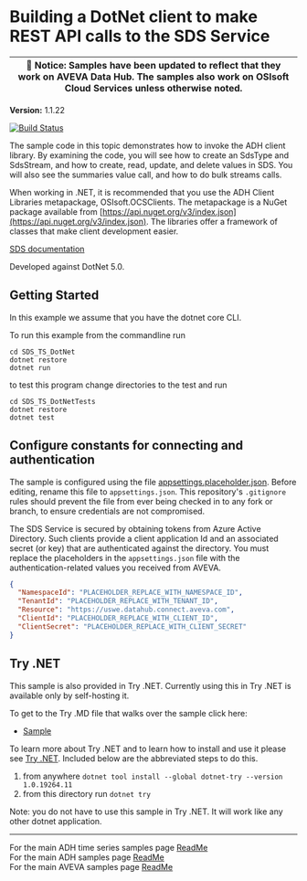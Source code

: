 # Building a DotNet client to make REST API calls to the SDS Service

| :loudspeaker: **Notice**: Samples have been updated to reflect that they work on AVEVA Data Hub. The samples also work on OSIsoft Cloud Services unless otherwise noted. |
| -----------------------------------------------------------------------------------------------|  

**Version:** 1.1.22

[![Build Status](https://dev.azure.com/osieng/engineering/_apis/build/status/product-readiness/ADH/aveva.sample-adh-time_series-dotnet?branchName=main)](https://dev.azure.com/osieng/engineering/_build/latest?definitionId=2623&branchName=main)

The sample code in this topic demonstrates how to invoke the ADH client library. By examining the code, you will see how to create an SdsType and SdsStream, and how to create, read, update, and delete values in SDS. You will also see the summaries value call, and how to do bulk streams calls.

When working in .NET, it is recommended that you use the ADH Client Libraries metapackage, OSIsoft.OCSClients. The metapackage is a NuGet package available from [https://api.nuget.org/v3/index.json](https://api.nuget.org/v3/index.json). The libraries offer a framework of classes that make client development easier.

[SDS documentation](https://ocs-docs.osisoft.com/Content_Portal/Documentation/SequentialDataStore/Data_Store_and_SDS.html)

Developed against DotNet 5.0.

## Getting Started

In this example we assume that you have the dotnet core CLI.

To run this example from the commandline run

```shell
cd SDS_TS_DotNet
dotnet restore
dotnet run
```

to test this program change directories to the test and run

```shell
cd SDS_TS_DotNetTests
dotnet restore
dotnet test
```

## Configure constants for connecting and authentication

The sample is configured using the file [appsettings.placeholder.json](SdsTsDotNet/appsettings.placeholder.json). Before editing, rename this file to `appsettings.json`. This repository's `.gitignore` rules should prevent the file from ever being checked in to any fork or branch, to ensure credentials are not compromised.

The SDS Service is secured by obtaining tokens from Azure Active Directory. Such clients provide a client application Id and an associated secret (or key) that are authenticated against the directory. You must replace the placeholders in the `appsettings.json` file with the authentication-related values you received from AVEVA.

```json
{
  "NamespaceId": "PLACEHOLDER_REPLACE_WITH_NAMESPACE_ID",
  "TenantId": "PLACEHOLDER_REPLACE_WITH_TENANT_ID",
  "Resource": "https://uswe.datahub.connect.aveva.com",
  "ClientId": "PLACEHOLDER_REPLACE_WITH_CLIENT_ID",
  "ClientSecret": "PLACEHOLDER_REPLACE_WITH_CLIENT_SECRET"
}
```

## Try .NET

This sample is also provided in Try .NET. Currently using this in Try .NET is available only by self-hosting it.

To get to the Try .MD file that walks over the sample click here:

- [Sample](SdsTsDotNet/SAMPLE.md)

To learn more about Try .NET and to learn how to install and use it please see [Try .NET](https://github.com/dotnet/try). Included below are the abbreviated steps to do this.

1. from anywhere `dotnet tool install --global dotnet-try --version 1.0.19264.11`
2. from this directory run `dotnet try`

Note: you do not have to use this sample in Try .NET. It will work like any other dotnet application.

---

For the main ADH time series samples page [ReadMe](https://github.com/osisoft/OSI-Samples-OCS/blob/main/docs/SDS_TIME_SERIES.md)  
For the main ADH samples page [ReadMe](https://github.com/osisoft/OSI-Samples-OCS)  
For the main AVEVA samples page [ReadMe](https://github.com/osisoft/OSI-Samples)
